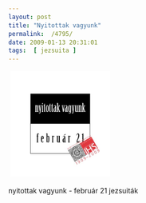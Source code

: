 ```yaml
---
layout: post
title: "Nyitottak vagyunk"
permalink:  /4795/ 
date: 2009-01-13 20:31:01
tags:  [ jezsuita ] 
---
```

<p class="rtecenter" >&nbsp;<a href="/files/images/nyiltnap.jpg" rel="lightbox"><img src="/files/images/nyiltnap.jpg" vspace="2" width="200"></a></p>

<!--break-->

<p class="rtecenter">nyitottak vagyunk - február 21  
 jezsuiták</p>